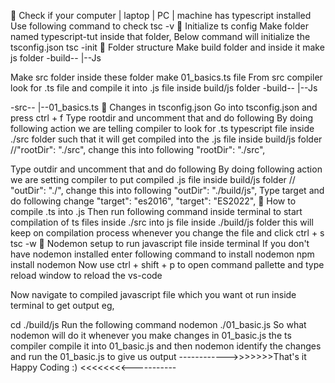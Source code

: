 🍭 Check if your computer | laptop | PC | machine has typescript installed
Use following command to check
tsc -v
🍭 Initialize ts config
Make folder named typescript-tut inside that folder,
Below command will initialize the tsconfig.json
tsc -init
🍭 Folder structure
Make build folder and inside it make js folder
-build--
   |--Js

Make src folder inside these folder make 01_basics.ts file
From src compiler look for .ts file and compile it into .js file inside build/js folder
-build--
   |--Js

-src--
    |--01_basics.ts
🍭 Changes in tsconfig.json
Go into tsconfig.json and press
ctrl + f
Type rootdir and uncomment that and do following
By doing following action we are telling compiler to look for .ts typescript file inside ./src folder such that it will get compiled into the .js file inside build/js folder
    //"rootDir": "./src", change this into following
    "rootDir": "./src",

Type outdir and uncomment that and do following
By doing following action we are setting compiler to put compiled .js file inside build/js folder
    // "outDir": "./",  change this into following
    "outDir": "./build/js",
Type target and do following change
"target": "es2016",
"target": "ES2022",
🍭 How to compile .ts into .js
Then run following command inside terminal to start compilation of ts files inside ./src into js file inside ./build/js folder this will keep on compilation process whenever you change the file and click ctrl + s
tsc -w
🍭 Nodemon setup to run javascript file inside terminal
If you don't have nodemon installed enter following command to install nodemon
npm install nodemon
Now use ctrl + shift + p to open command pallette and type reload window to reload the vs-code

Now navigate to compiled javascript file which you want ot run inside terminal to get output eg,

cd ./build/js
Run the following command
nodemon ./01_basic.js
So what nodemon will do it whenever you make changes in 01_basic.js the ts compiler compile it into 01_basic.js and then nodemon identify the changes and run the 01_basic.js to give us output
------------>>>>>>>That's it Happy Coding :) <<<<<<<<-----------
